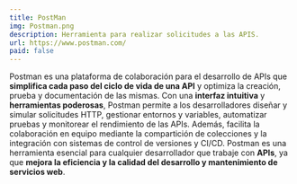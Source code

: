 ```yaml
---
title: PostMan
img: Postman.png
description: Herramienta para realizar solicitudes a las APIS.
url: https://www.postman.com/
paid: false
---
```


Postman es una plataforma de colaboración para el desarrollo de APIs que **simplifica cada paso del ciclo de vida de una API** y optimiza la creación, prueba y documentación de las mismas. Con una **interfaz intuitiva** y **herramientas poderosas**, Postman permite a los desarrolladores diseñar y simular solicitudes HTTP, gestionar entornos y variables, automatizar pruebas y monitorear el rendimiento de las APIs. Además, facilita la colaboración en equipo mediante la compartición de colecciones y la integración con sistemas de control de versiones y CI/CD. Postman es una herramienta esencial para cualquier desarrollador que trabaje con **APIs**, ya que **mejora la eficiencia y la calidad del desarrollo y mantenimiento de servicios web**.